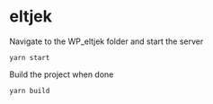 # eltjek
Navigate to the WP_eltjek folder and start the server
```
yarn start
```

Build the project when done
```
yarn build
```
